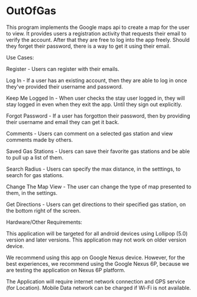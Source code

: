 # OutOfGas

This program implements the Google maps api to create a map for the user to view. It provides users a registration activity that requests their email to verify the account. After that they are free to log into the app freely. Should they forget their password, there is a way to get it using their email.

Use Cases: 

Register - Users can register with their emails. 

Log In - If a user has an existing account, then they are able to log in once they've provided their username and password. 

Keep Me Logged In - When user checks the stay user logged in, they will stay logged in even when they exit the app. Until they sign out explicitly.

Forgot Password - If a user has forgotton their password, then by providing their username and email they can get it back.

Comments - Users can comment on a selected gas station and view comments made by others.

Saved Gas Stations - Users can save their favorite gas stations and be able to pull up a list of them.

Search Radius - Users can specify the max distance, in the setttings, to search for gas stations.

Change The Map View - The user can change the type of map presented to them, in the settings.

Get Directions - Users can get directions to their specified gas station, on the bottom right of the screen.

Hardware/Other Requirements:

This application will be targeted for all android devices using Lollipop (5.0) version and later versions. This application may not work on older version device.

We recommend using this app on Google Nexus device. However, for the best experiences, we recommend using the Google Nexus 6P, because we are testing the application on Nexus 6P platform.

The Application will require internet network connection and GPS service (for Location). Mobile Data network can be charged if Wi-Fi is not available.
